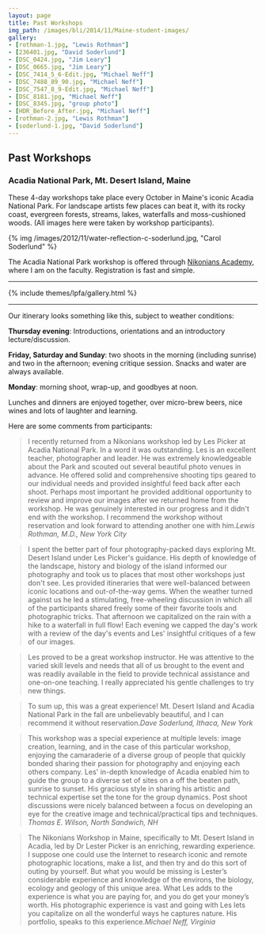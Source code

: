 ```yaml
---
layout: page
title: Past Workshops
img_path: /images/bli/2014/11/Maine-student-images/
gallery:
- [rothman-1.jpg, "Lewis Rothman"]
- [236401.jpg, "David Soderlund"]
- [DSC_0424.jpg, "Jim Leary"]
- [DSC_0665.jpg, "Jim Leary"]
- [DSC_7414_5_6-Edit.jpg, "Michael Neff"]
- [DSC_7488_89_90.jpg, "Michael Neff"]
- [DSC_7547_8_9-Edit.jpg, "Michael Neff"]
- [DSC_8181.jpg, "Michael Neff"]
- [DSC_8345.jpg, "group photo"]
- [HDR_Before_After.jpg, "Michael Neff"]
- [rothman-2.jpg, "Lewis Rothman"]
- [soderlund-1.jpg, "David Soderlund"]
---
```


## Past Workshops

### Acadia National Park, Mt. Desert Island, Maine

These 4-day workshops take place every October in Maine's iconic Acadia National Park. For landscape artists few places can beat it, with its rocky coast, evergreen forests, streams, lakes, waterfalls and moss-cushioned woods. (All images here were taken by workshop participants). 

{% img /images/2012/11/water-reflection-c-soderlund.jpg, "Carol Soderlund" %}

The Acadia National Park workshop is offered through [Nikonians Academy](http://www.nikoniansacademy.com/viewFacultyPage.html?page_id=7), where I am on the faculty. Registration is fast and simple. 

___

{% include themes/lpfa/gallery.html %}

___

Our itinerary looks something like this, subject to weather conditions:

**Thursday evening**: Introductions, orientations and an introductory lecture/discussion. 

**Friday, Saturday and Sunday**: two shoots in the morning (including sunrise) and two in the afternoon; evening critique session. Snacks and water are always available. 

**Monday**: morning shoot, wrap-up, and goodbyes at noon. 

Lunches and dinners are enjoyed together, over micro-brew beers, nice wines and lots of laughter and learning. 


Here are some comments from participants:

> I recently returned from a Nikonians workshop led by Les Picker at Acadia National Park. In a word it was outstanding. Les is an excellent teacher, photographer and leader. He was extremely knowledgeable about the Park and scouted out several beautiful photo venues in advance. He offered solid and comprehensive shooting tips geared to our individual needs and provided insightful feed back after each shoot. Perhaps most important he provided additional opportunity to review and improve our images after we returned home from the workshop. He was genuinely interested in our progress and it didn't end with the workshop. I recommend the workshop without reservation and look forward to attending another one with him.<cite>Lewis Rothman, M.D., New York City</cite>


>  I spent the better part of four photography-packed days exploring Mt. Desert Island under Les Picker's guidance. His depth of knowledge of the landscape, history and biology of the island informed our photography and took us to places that most other workshops just don't see. Les provided itineraries that were well-balanced between iconic locations and out-of-the-way gems. When the weather turned against us he led a stimulating, free-wheeling discussion in which all of the participants shared freely some of their favorite tools and photographic tricks. That afternoon we capitalized on the rain with a hike to a waterfall in full flow! Each evening we capped the day's work with a review of the day's events and Les' insightful critiques of a few of our images.

> Les proved to be a great workshop instructor. He was attentive to the varied skill levels and needs that all of us brought to the event and was readily available in the field to provide technical assistance and one-on-one teaching. I really appreciated his gentle challenges to try new things.

> To sum up, this was a great experience! Mt. Desert Island and Acadia National Park in the fall are unbelievably beautiful, and I can recommend it without reservation.<cite>Dave Soderlund, Ithaca, New York</cite>

> This workshop was a special experience at multiple levels: image creation, learning, and in the case of this particular workshop, enjoying the camaraderie of a diverse group of people that quickly bonded sharing their passion for photography and enjoying each others company. Les' in-depth knowledge of Acadia enabled him to guide the group to a diverse set of sites on a off the beaten path, sunrise to sunset.  His gracious style in sharing his artistic and technical expertise set the tone for the group dynamics. Post shoot discussions were nicely balanced between a focus on developing an eye for the creative image and technical/practical tips and techniques. <cite>Thomas E. Wilson, North Sandwich, NH</cite>

> The Nikonians Workshop in Maine, specifically to Mt. Desert Island in Acadia, led by Dr Lester Picker is an enriching, rewarding experience.  I suppose one could use the Internet to research iconic and remote photographic locations, make a list, and then try and do this sort of outing by yourself. But what you would be missing is Lester’s considerable experience and knowledge of the environs, the biology, ecology and geology of this unique area. What Les adds to the experience is what you are paying for, and you do get your money’s worth. His photographic experience is vast and going with Les lets you capitalize on all the wonderful ways he captures nature. His portfolio, speaks to this experience.<cite>Michael Neff, Virginia</cite>
